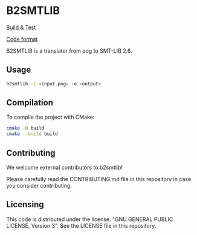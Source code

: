 # B2SMTLIB

[Build & Test](https://github.com/CLEARSY/b2smtlib/actions/workflows/cmake-multi-platform.yml/badge.svg)

[Code format](https://github.com/CLEARSY/b2smtlib/actions/workflows/clang-format-check.yml/badge.svg)

B2SMTLIB is a translator from pog to SMT-LIB 2.6.

## Usage

```sh
b2smtlib -i <input.pog> -o <output>
```

## Compilation

To compile the project with CMake:

```sh
cmake -B build
cmake --build build
```

## Contributing

We welcome external contributors to b2smtlib!

Please carefully read the CONTRIBUTING.md file in this repository in case you consider contributing.

## Licensing

This code is distributed under the license: "GNU GENERAL PUBLIC LICENSE, Version 3".
See the LICENSE file in this repository.
